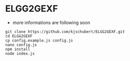 # ELGG2GEXF
- more informations are following soon
```
git clone https://github.com/kjschubert/ELGG2GEXF.git
cd ELGG2GEXF
cp config.example.js config.js
nano config.js
npm install
node index.js
```
